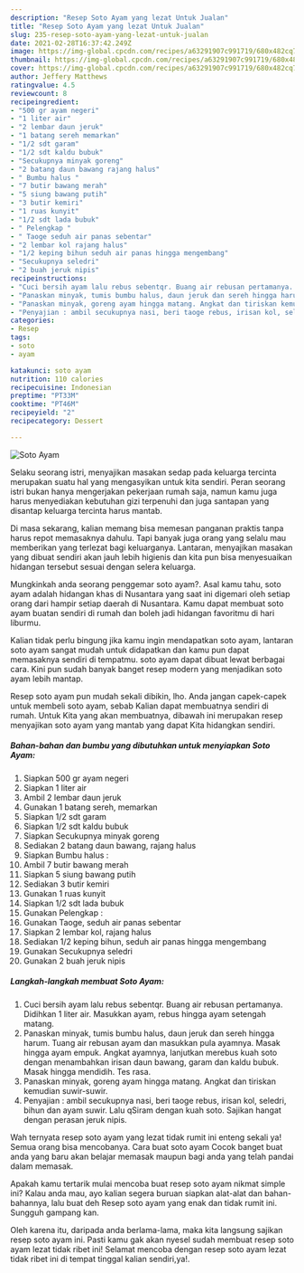 ```yaml
---
description: "Resep Soto Ayam yang lezat Untuk Jualan"
title: "Resep Soto Ayam yang lezat Untuk Jualan"
slug: 235-resep-soto-ayam-yang-lezat-untuk-jualan
date: 2021-02-28T16:37:42.249Z
image: https://img-global.cpcdn.com/recipes/a63291907c991719/680x482cq70/soto-ayam-foto-resep-utama.jpg
thumbnail: https://img-global.cpcdn.com/recipes/a63291907c991719/680x482cq70/soto-ayam-foto-resep-utama.jpg
cover: https://img-global.cpcdn.com/recipes/a63291907c991719/680x482cq70/soto-ayam-foto-resep-utama.jpg
author: Jeffery Matthews
ratingvalue: 4.5
reviewcount: 8
recipeingredient:
- "500 gr ayam negeri"
- "1 liter air"
- "2 lembar daun jeruk"
- "1 batang sereh memarkan"
- "1/2 sdt garam"
- "1/2 sdt kaldu bubuk"
- "Secukupnya minyak goreng"
- "2 batang daun bawang rajang halus"
- " Bumbu halus "
- "7 butir bawang merah"
- "5 siung bawang putih"
- "3 butir kemiri"
- "1 ruas kunyit"
- "1/2 sdt lada bubuk"
- " Pelengkap "
- " Taoge seduh air panas sebentar"
- "2 lembar kol rajang halus"
- "1/2 keping bihun seduh air panas hingga mengembang"
- "Secukupnya seledri"
- "2 buah jeruk nipis"
recipeinstructions:
- "Cuci bersih ayam lalu rebus sebentqr. Buang air rebusan pertamanya. Didihkan 1 liter air. Masukkan ayam, rebus hingga ayam setengah matang."
- "Panaskan minyak, tumis bumbu halus, daun jeruk dan sereh hingga harum. Tuang air rebusan ayam dan masukkan pula ayamnya. Masak hingga ayam empuk. Angkat ayamnya, lanjutkan merebus kuah soto dengan menambahkan irisan daun bawang, garam dan kaldu bubuk. Masak hingga mendidih. Tes rasa."
- "Panaskan minyak, goreng ayam hingga matang. Angkat dan tiriskan kemudian suwir-suwir."
- "Penyajian : ambil secukupnya nasi, beri taoge rebus, irisan kol, seledri, bihun dan ayam suwir. Lalu qSiram dengan kuah soto. Sajikan hangat dengan perasan jeruk nipis."
categories:
- Resep
tags:
- soto
- ayam

katakunci: soto ayam 
nutrition: 110 calories
recipecuisine: Indonesian
preptime: "PT33M"
cooktime: "PT46M"
recipeyield: "2"
recipecategory: Dessert

---
```



![Soto Ayam](https://img-global.cpcdn.com/recipes/a63291907c991719/680x482cq70/soto-ayam-foto-resep-utama.jpg)

Selaku seorang istri, menyajikan masakan sedap pada keluarga tercinta merupakan suatu hal yang mengasyikan untuk kita sendiri. Peran seorang istri bukan hanya mengerjakan pekerjaan rumah saja, namun kamu juga harus menyediakan kebutuhan gizi terpenuhi dan juga santapan yang disantap keluarga tercinta harus mantab.

Di masa  sekarang, kalian memang bisa memesan panganan praktis tanpa harus repot memasaknya dahulu. Tapi banyak juga orang yang selalu mau memberikan yang terlezat bagi keluarganya. Lantaran, menyajikan masakan yang dibuat sendiri akan jauh lebih higienis dan kita pun bisa menyesuaikan hidangan tersebut sesuai dengan selera keluarga. 



Mungkinkah anda seorang penggemar soto ayam?. Asal kamu tahu, soto ayam adalah hidangan khas di Nusantara yang saat ini digemari oleh setiap orang dari hampir setiap daerah di Nusantara. Kamu dapat membuat soto ayam buatan sendiri di rumah dan boleh jadi hidangan favoritmu di hari liburmu.

Kalian tidak perlu bingung jika kamu ingin mendapatkan soto ayam, lantaran soto ayam sangat mudah untuk didapatkan dan kamu pun dapat memasaknya sendiri di tempatmu. soto ayam dapat dibuat lewat berbagai cara. Kini pun sudah banyak banget resep modern yang menjadikan soto ayam lebih mantap.

Resep soto ayam pun mudah sekali dibikin, lho. Anda jangan capek-capek untuk membeli soto ayam, sebab Kalian dapat membuatnya sendiri di rumah. Untuk Kita yang akan membuatnya, dibawah ini merupakan resep menyajikan soto ayam yang mantab yang dapat Kita hidangkan sendiri.

<!--inarticleads1-->

##### Bahan-bahan dan bumbu yang dibutuhkan untuk menyiapkan Soto Ayam:

1. Siapkan 500 gr ayam negeri
1. Siapkan 1 liter air
1. Ambil 2 lembar daun jeruk
1. Gunakan 1 batang sereh, memarkan
1. Siapkan 1/2 sdt garam
1. Siapkan 1/2 sdt kaldu bubuk
1. Siapkan Secukupnya minyak goreng
1. Sediakan 2 batang daun bawang, rajang halus
1. Siapkan  Bumbu halus :
1. Ambil 7 butir bawang merah
1. Siapkan 5 siung bawang putih
1. Sediakan 3 butir kemiri
1. Gunakan 1 ruas kunyit
1. Siapkan 1/2 sdt lada bubuk
1. Gunakan  Pelengkap :
1. Gunakan  Taoge, seduh air panas sebentar
1. Siapkan 2 lembar kol, rajang halus
1. Sediakan 1/2 keping bihun, seduh air panas hingga mengembang
1. Gunakan Secukupnya seledri
1. Gunakan 2 buah jeruk nipis




<!--inarticleads2-->

##### Langkah-langkah membuat Soto Ayam:

1. Cuci bersih ayam lalu rebus sebentqr. Buang air rebusan pertamanya. Didihkan 1 liter air. Masukkan ayam, rebus hingga ayam setengah matang.
1. Panaskan minyak, tumis bumbu halus, daun jeruk dan sereh hingga harum. Tuang air rebusan ayam dan masukkan pula ayamnya. Masak hingga ayam empuk. Angkat ayamnya, lanjutkan merebus kuah soto dengan menambahkan irisan daun bawang, garam dan kaldu bubuk. Masak hingga mendidih. Tes rasa.
1. Panaskan minyak, goreng ayam hingga matang. Angkat dan tiriskan kemudian suwir-suwir.
1. Penyajian : ambil secukupnya nasi, beri taoge rebus, irisan kol, seledri, bihun dan ayam suwir. Lalu qSiram dengan kuah soto. Sajikan hangat dengan perasan jeruk nipis.




Wah ternyata resep soto ayam yang lezat tidak rumit ini enteng sekali ya! Semua orang bisa mencobanya. Cara buat soto ayam Cocok banget buat anda yang baru akan belajar memasak maupun bagi anda yang telah pandai dalam memasak.

Apakah kamu tertarik mulai mencoba buat resep soto ayam nikmat simple ini? Kalau anda mau, ayo kalian segera buruan siapkan alat-alat dan bahan-bahannya, lalu buat deh Resep soto ayam yang enak dan tidak rumit ini. Sungguh gampang kan. 

Oleh karena itu, daripada anda berlama-lama, maka kita langsung sajikan resep soto ayam ini. Pasti kamu gak akan nyesel sudah membuat resep soto ayam lezat tidak ribet ini! Selamat mencoba dengan resep soto ayam lezat tidak ribet ini di tempat tinggal kalian sendiri,ya!.

